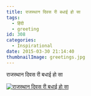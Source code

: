 ```yaml
---
title: राजस्थान दिवस री बधाई हो सा
tags:
  - हिंदी
  - greeting
id: 308
categories:
  - Inspirational
date: 2015-03-30 21:14:40
thumbnailImage: greetings.jpg
---
```


राजस्थान दिवस री बधाई हो सा

<!--more-->

[![](राजस्थान-दिवस-री-बधाई-हो-सा/greetings.jpg#center "राजस्थान दिवस री बधाई हो सा")](राजस्थान-दिवस-री-बधाई-हो-सा/greetings.jpg)
